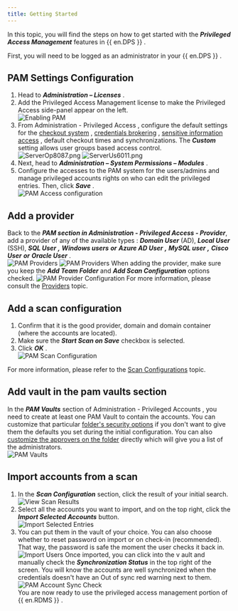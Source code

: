 ```yaml
---
title: Getting Started
---
```

In this topic, you will find the steps on how to get started with the ***Privileged Access Management*** features in {{ en.DPS }} .  

First, you will need to be logged as an administrator in your {{ en.DPS }} . 

## PAM Settings Configuration 

1. Head to ***Administration – Licenses*** . 
1. Add the Privileged Access Management license to make the Privileged Access side-panel appear on the left.  
![Enabling PAM](/img/en/server/ServerUs6009.png) 
1. From Administration - Privileged Access , configure the default settings for the [checkout system](/server/privileged-access-management/checkout-process/) , [credentials brokering](/server/privileged-access-management/view-sensitive-data-account-brokering/) , [sensitive information access](/server/privileged-access-management/view-sensitive-data-account-brokering/) , default checkout times and synchronizations. The ***Custom*** setting allows user groups based access control.  
![ServerOp8087.png](/img/en/server/ServerOp8087.png) 
![ServerUs6011.png](/img/en/server/ServerUs6011.png) 
1. Next, head to ***Administration – System Permissions – Modules*** . 
1. Configure the accesses to the PAM system for the users/admins and manage privileged accounts rights on who can edit the privileged entries. Then, click ***Save*** .  
![PAM Access configuration](/img/en/server/ServerUs6012.png) 

## Add a provider 

Back to the ***PAM section in Administration - Privileged Access - Provider***, add a provider of any of the available types : ***Domain User*** (AD), ***Local User*** (SSH), ***SQL User*** ***,*** ***Windows users*** ***or*** ***Azure AD User*** ***,*** ***MySQL user*** ***,*** ***Cisco User*** ***or*** ***Oracle User*** .  
![PAM Providers](/img/en/server/ServerOp8088.png) 
![PAM Providers](/img/en/server/ServerOp8090.png) 
When adding the provider, make sure you keep the ***Add Team Folder*** and ***Add Scan Configuration*** options checked. 
![PAM Provider Configuration](/img/en/server/ServerUs6013.png) 
For more information, please consult the [Providers](/server/privileged-access-management/providers/) topic. 

## Add a scan configuration 

1. Confirm that it is the good provider, domain and domain container (where the accounts are located). 
1. Make sure the ***Start Scan on Save*** checkbox is selected. 
1. Click ***OK*** .  
![PAM Scan Configuration](/img/en/server/ServerUs6014.png) 

For more information, please refer to the [Scan Configurations](/server/privileged-access-management/scan-configurations/) topic. 

## Add vault in the pam vaults section 

In the ***PAM Vaults*** section of Administration - Privileged Accounts , you need to create at least one PAM Vault to contain the accounts. You can customize that particular [folder&apos;s security options](/server/privileged-access-management/accounts/) if you don&apos;t want to give them the defaults you set during the initial configuration. You can also [customize the approvers on the folder](/server/privileged-access-management/accounts/) directly which will give you a list of the administrators.  
![PAM Vaults](/img/en/server/ServerUs6015.png) 

## Import accounts from a scan 

1. In the ***Scan Configuration*** section, click the result of your initial search. 
![View Scan Results](/img/en/server/ServerUs6016.png) 
1. Select all the accounts you want to import, and on the top right, click the ***Import Selected Accounts*** button.  
![Import Selected Entries](/img/en/server/ServerUs6017.png) 
1. You can put them in the vault of your choice. You can also choose whether to reset password on import or on check-in (recommended). That way, the password is safe the moment the user checks it back in.  
![Import Users](/img/en/server/ServerUs6018.png) 
Once imported, you can click into the v ault and manually check the ***Synchronization Status*** in the top right of the screen. You will know the accounts are well synchronized when the credentials doesn&apos;t have an Out of sync red warning next to them.  
![PAM Account Sync Check](/img/en/server/ServerUs6019.png)  
You are now ready to use the privileged access management portion of {{ en.RDMS }} . 

